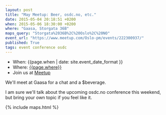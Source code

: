 ```yaml
---
layout: post
title: "May Meetup: Beer, osdc.no, etc."
date: 2015-05-04 20:18:51 +0200
when: 2015-05-06 18:30:00 +0200
where: "Gaasa, Storgata 36B"
maps_query: "Storgata%2036B%2C%20Oslo%2C%20NO"
event_url: "https://www.meetup.com/Oslo-pm/events/222300937/"
published: True
tags: event conference osdc
---
```


* When: {{page.when | date: site.event_date_format }}
* Where: [{{page.where}}]({{site.maps_url}}{{page.maps_query}})
* Join us at [Meetup]({{page.event_url}})

We&#39;ll meet at Gaasa for a chat and a $beverage.

I am sure we&#39;ll talk about the upcoming osdc.no conference this weekend, but bring your own topic if you feel like it.

{% include maps.html %}